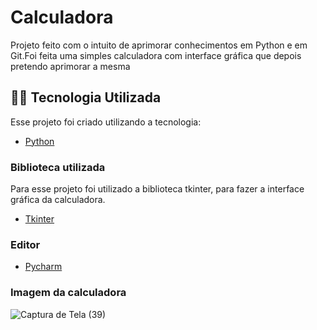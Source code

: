 # Calculadora
Projeto feito com o intuito de aprimorar conhecimentos em Python e em Git.Foi feita uma simples calculadora 
com interface gráfica que depois pretendo aprimorar a mesma

## 👨‍💻️ Tecnologia Utilizada
Esse projeto foi criado utilizando a tecnologia:
- [Python](https://www.python.org/)
### Biblioteca utilizada
Para esse projeto foi utilizado a biblioteca tkinter, para fazer a interface gráfica da calculadora.
- [Tkinter](https://docs.python.org/3/library/tkinter.html/)

### Editor
- [Pycharm](https://www.jetbrains.com/pt-br/pycharm/download/#section=windows/)
### Imagem da calculadora 

![Captura de Tela (39)](https://user-images.githubusercontent.com/105242096/197927216-76b7685c-0375-42d1-a543-7c6892c6dd67.png)
